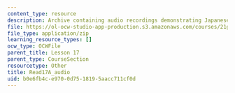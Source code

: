 ```yaml
---
content_type: resource
description: Archive containing audio recordings demonstrating Japanese pronunciation.
file: https://ol-ocw-studio-app-production.s3.amazonaws.com/courses/21g-504-japanese-iv-spring-2009/b0e6fb4ce9700d7518195aacc711cf0d_Read17A_audio.zip
file_type: application/zip
learning_resource_types: []
ocw_type: OCWFile
parent_title: Lesson 17
parent_type: CourseSection
resourcetype: Other
title: Read17A_audio
uid: b0e6fb4c-e970-0d75-1819-5aacc711cf0d
---
```

